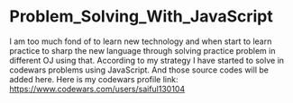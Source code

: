 # Problem_Solving_With_JavaScript
I am too much fond of to learn new technology and when start to learn practice to sharp the new language through solving practice problem in different OJ using that. According to my strategy I have started to solve in codewars problems using JavaScript. And those source codes will be added here.
Here is my codewars profile link: https://www.codewars.com/users/saiful130104
